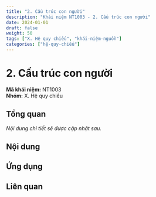 ```yaml
---
title: "2. Cấu trúc con người"
description: "Khái niệm NT1003 - 2. Cấu trúc con người"
date: 2024-01-01
draft: false
weight: 50
tags: ["X. Hệ quy chiếu", "khái-niệm-nguồn"]
categories: ["hệ-quy-chiếu"]
---
```


# 2. Cấu trúc con người

**Mã khái niệm:** NT1003  
**Nhóm:** X. Hệ quy chiếu

## Tổng quan

*Nội dung chi tiết sẽ được cập nhật sau.*

## Nội dung

<!-- Nội dung chi tiết sẽ được điền vào đây -->

## Ứng dụng

<!-- Cách ứng dụng khái niệm này trong thực tế -->

## Liên quan

<!-- Các khái niệm liên quan khác -->
